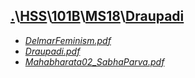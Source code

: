 ## [.](..\..\..\..)\\[HSS](..\..\..)\\[101B](..\..)\\[MS18](..)\\[Draupadi]()
- [_DelmarFeminism.pdf_](DelmarFeminism.pdf)
- [_Draupadi.pdf_](Draupadi.pdf)
- [_Mahabharata02_SabhaParva.pdf_](Mahabharata02_SabhaParva.pdf)
